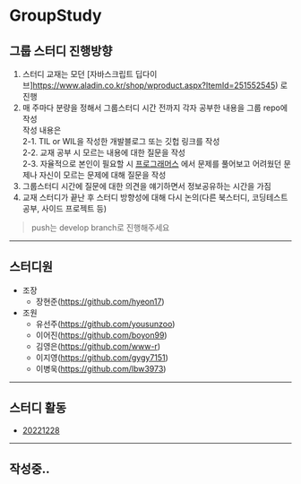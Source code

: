 # GroupStudy

## 그룹 스터디 진행방향
1. 스터디 교재는 모던 [자바스크립트 딥다이브]https://www.aladin.co.kr/shop/wproduct.aspx?ItemId=251552545) 로 진행
2. 매 주마다 분량을 정해서 그룹스터디 시간 전까지 각자 공부한 내용을 그룹 repo에 작성  
작성 내용은   
2-1. TIL or WIL을 작성한 개발블로그 또는 깃헙 링크를 작성  
2-2. 교재 공부 시 모르는 내용에 대한 질문을 작성  
2-3. 자율적으로 본인이 필요할 시 [프로그래머스](https://school.programmers.co.kr/learn/challenges/beginner?order=acceptance_desc&page=1&languages=javascript) 에서 문제를 풀어보고 어려웠던 문제나 자신이 모르는 문제에 대해 질문을 작성
3. 그룹스터디 시간에 질문에 대한 의견을 얘기하면서 정보공유하는 시간을 가짐
4. 교재 스터디가 끝난 후 스터디 방향성에 대해 다시 논의(다른 북스터디, 코딩테스트 공부, 사이드 프로젝트 등)

> push는 develop branch로 진행해주세요
---
## 스터디원
- 조장
  - 장현준(https://github.com/hyeon17)
- 조원
  - 유선주(https://github.com/yousunzoo)
  - 이어진(https://github.com/boyon99)
  - 김영은(https://github.com/www-r)
  - 이지영(https://github.com/gygy7151)
  - 이병욱(https://github.com/lbw3973)
---
## 스터디 활동
- [20221228](/20221228)

---
## 작성중..
